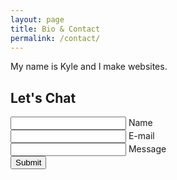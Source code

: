 ```yaml
---
layout: page
title: Bio & Contact
permalink: /contact/
---
```


My name is Kyle and I make websites.

## Let's Chat

<form action="https://formspree.io/kyle@kylegrover.com" method="POST" class="contact-form floating-labels">
   <div class="form-field">
      <input id="name" class="input-text" type="text" required>
      <label for="name">Name</label>
   </div>
   <div class="form-field">
      <input id="email" class="input-text" type="email" required>
      <label for="email">E-mail</label>
   </div>
   <div class="form-field">
      <input id="message" class="input-text" type="text" required>
      <label for="message">Message</label>
   </div>
   <div class="form-field align-center">
      <input class="submit-btn" type="submit" value="Submit">
   </div>
    <input style="display: none" name="_hpot">
    <input style="display: none" name="_next" value="/thanks">
</form>